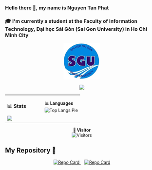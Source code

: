 
<h3>Hello there 👋, my name is Nguyen Tan Phat </h3> 
<h3>🎓 I'm currently a student at the Faculty of Information Technology, Đại học Sài Gòn (Sai Gon University) in Ho Chi Minh City</h3>

<p align="center">
  <img src="https://raw.githubusercontent.com/phatnguyen3003/phatnguyen3003/main/logo_sgu.png" alt="SGU Logo" width="120">
</p>

<p align="center">
  <img src="https://img.shields.io/badge/Made%20With-html-blue?logo=html5&style=for-the-badge">
</p>

<table>
  <tr>
    <td width="50%">
      <h3>📊 Stats</h3>
      <img src="https://github-readme-stats.vercel.app/api?username=phatnguyen3003&show_icons=true&theme=radical">
    </td>
    <td width="50%">
      <b>📊 Languages</b><br>
        <img src="https://github-readme-stats.vercel.app/api/top-langs/?username=phatnguyen3003&layout=compact" alt="Top Langs Pie" width="400">
    </p>
    </td>
  </tr>
</table>
<p align="center" width="100">
  <b>👀 Visitor</b><br>
  <img src="https://visitor-badge.laobi.icu/badge?page_id=phatnguyen3003.phatnguyen3003" alt="Visitors" width="100">
</p>
<h2> My Repository 📂 </h2>
  <p align="center">
    <a href="https://github.com/phatnguyen3003/sgu25_ltdt">
    <img src="https://github-readme-stats.vercel.app/api/pin/?username=phatnguyen3003&repo=sgu25_ltdt&theme=dracula" alt="Repo Card" width="400"> 
  </a>
    &nbsp;&nbsp;
    <a href="https://github.com/phatnguyen3003/Operating-Systems">
  <img src="https://github-readme-stats.vercel.app/api/pin/?username=phatnguyen3003&repo=Operating-Systems&theme=dracula" alt="Repo Card" width="400">
</a>





